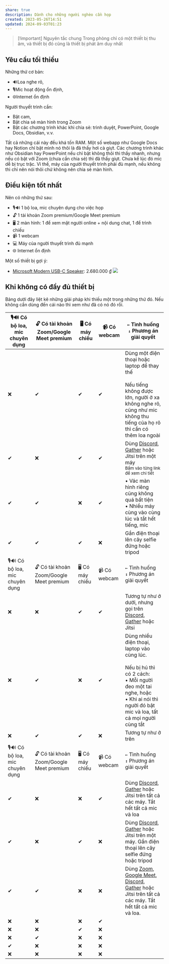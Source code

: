 ```yaml
---
share: true
description: Dành cho những người nghèo cần họp
created: 2023-05-26T14:51
updated: 2024-09-03T01:23
---
```

> [!important] Nguyên tắc chung
> Trong phòng chỉ có một thiết bị thu âm, và thiết bị đó cũng là thiết bị phát âm duy nhất

## Yêu cầu tối thiểu
Những thứ cơ bản:
- 🔊Loa nghe rõ, 
- 🎙️Mic hoạt động ổn định,
- 🌐Internet ổn định

Người thuyết trình cần:
- Bật cam,
- Bật chia sẻ màn hình trong Zoom
- Bật các chương trình khác khi chia sẻ: trình duyệt, PowerPoint, Google Docs, Obsidian, v.v. 

Tất cả những cái này đều khá tốn RAM. Một số webapp như Google Docs hay Notion chỉ bật mình nó thôi là đã thấy hơi cà giựt. Các chương trình khác như Obsidian hay PowerPoint nếu chỉ bật không thôi thì thấy nhanh, nhưng nếu có bật với Zoom (chưa cần chia sẻ) thì đã thấy giựt. Chưa kể lúc đó mic dễ bị trục trặc. Vì thế, máy của người thuyết trình phải đủ mạnh, nếu không thì chỉ nên nói thôi chứ không nên chia sẻ màn hình.

## Điều kiện tốt nhất 
Nên có những thứ sau:
- 🎙️🔊 1 bộ loa, mic chuyên dụng cho việc họp
- 🔓 1 tài khoản Zoom premium/Google Meet premium
- 🖥️ 2 màn hình: 1 để xem mặt người online + nội dung chat, 1 để trình chiếu
- 📹 1 webcam 
- 💻 Máy của người thuyết trình đủ mạnh 
- 🌐 Internet ổn định

Một số thiết bị gợi ý:
- [Microsoft Modern USB-C Speaker](https://www.youtube.com/watch?v=S2qjBBnVeqU "Giờ họp khỏi xài tai nghe nữa, quá ngon: Microsoft Modern USB-C Speaker - YouTube"): 2.680.000 ₫
![](https://cdn-dynmedia-1.microsoft.com/is/image/microsoftcorp/Panel3-S2-FeatureCtr?scl=1) 
## Khi không có đầy đủ thiết bị
Bảng dưới đây liệt kê những giải pháp khi thiếu một trong những thứ đó. Nếu không cần dùng đến cái nào thì xem như đã có nó đó rồi.

| 🎙️🔊 Có bộ loa, mic chuyên dụng | 🔓 Có tài khoản Zoom/Google Meet premium | 🖥️ Có máy chiếu | 📹 Có webcam | `←` Tình huống<br>`↓` Phương án giải quyết                                                                                                                                               |
| ------------------------------- | ---------------------------------------- | --------------- | ------------ | ---------------------------------------------------------------------------------------------------------------------------------------------------------------------------------------- |
| ❌                              | ✔                                        | ✔               | ✔            | Dùng một điện thoại hoặc laptop để thay thế<br><br>Nếu tiếng không được lớn, người ở xa không nghe rõ, cũng như mic không thu tiếng của họ rõ thì cần có thêm loa ngoài                  |
| ✔                               | ❌                                       | ✔               | ✔            | Dùng [Discord](../Ph%E1%BA%A7n%20m%E1%BB%81m%20l%C3%A0m%20vi%E1%BB%87c%20nh%C3%B3m%20(groupware)/Ph%E1%BA%A7n%20m%E1%BB%81m%20g%E1%BB%8Di%20video/Discord%20(g%E1%BB%8Di%20video).md), [Gather](../Ph%E1%BA%A7n%20m%E1%BB%81m%20l%C3%A0m%20vi%E1%BB%87c%20nh%C3%B3m%20(groupware)/Ph%E1%BA%A7n%20m%E1%BB%81m%20g%E1%BB%8Di%20video/Gather.md) hoặc Jitsi trên một máy<br><sub>Bấm vào từng link để xem chi tiết</sub>                                                               |
| ✔                               | ✔                                        | ❌              | ✔            | • Vác màn hình riêng cũng không quá bất tiện<br>• Nhiều máy cùng vào cùng lúc và tắt hết tiếng, mic                                                                                      |
| ✔                               | ✔                                        | ✔               | ❌           | Gắn điện thoại lên cây selfie đứng hoặc tripod                                                                                                                                           |
| 🎙️🔊 Có bộ loa, mic chuyên dụng | 🔓 Có tài khoản Zoom/Google Meet premium | 🖥️ Có máy chiếu | 📹 Có webcam | `←` Tình huống<br>`↕` Phương án giải quyết                                                                                                                                               |
| ❌                              | ❌                                       | ✔               | ✔            | Tương tự như ở dưới, nhưng gọi trên [Discord](../Ph%E1%BA%A7n%20m%E1%BB%81m%20l%C3%A0m%20vi%E1%BB%87c%20nh%C3%B3m%20(groupware)/Ph%E1%BA%A7n%20m%E1%BB%81m%20g%E1%BB%8Di%20video/Discord%20(g%E1%BB%8Di%20video).md), [Gather](../Ph%E1%BA%A7n%20m%E1%BB%81m%20l%C3%A0m%20vi%E1%BB%87c%20nh%C3%B3m%20(groupware)/Ph%E1%BA%A7n%20m%E1%BB%81m%20g%E1%BB%8Di%20video/Gather.md) hoặc Jitsi                                                                                             |
| ❌                              | ✔                                        | ❌              | ✔            | Dùng nhiều điện thoại, laptop vào cùng lúc.<br><br>Nếu bị hú thì có 2 cách:<br>• Mỗi người đeo một tai nghe, hoặc<br>• Khi ai nói thì người đó bật mic và loa, tất cả mọi người cùng tắt |
| ❌                              | ✔                                        | ✔               | ❌           | Tương tự như ở trên                                                                                                                                                                      |
| 🎙️🔊 Có bộ loa, mic chuyên dụng | 🔓 Có tài khoản Zoom/Google Meet premium | 🖥️ Có máy chiếu | 📹 Có webcam | `←` Tình huống<br>`↕` Phương án giải quyết                                                                                                                                               |
| ✔                               | ❌                                       | ❌              | ✔            | Dùng [Discord](../Ph%E1%BA%A7n%20m%E1%BB%81m%20l%C3%A0m%20vi%E1%BB%87c%20nh%C3%B3m%20(groupware)/Ph%E1%BA%A7n%20m%E1%BB%81m%20g%E1%BB%8Di%20video/Discord%20(g%E1%BB%8Di%20video).md), [Gather](../Ph%E1%BA%A7n%20m%E1%BB%81m%20l%C3%A0m%20vi%E1%BB%87c%20nh%C3%B3m%20(groupware)/Ph%E1%BA%A7n%20m%E1%BB%81m%20g%E1%BB%8Di%20video/Gather.md) hoặc Jitsi trên tất cả các máy. Tắt hết tất cả mic và loa                                                                             |
| ✔                               | ❌                                       | ✔               | ❌           | Dùng [Discord](../Ph%E1%BA%A7n%20m%E1%BB%81m%20l%C3%A0m%20vi%E1%BB%87c%20nh%C3%B3m%20(groupware)/Ph%E1%BA%A7n%20m%E1%BB%81m%20g%E1%BB%8Di%20video/Discord%20(g%E1%BB%8Di%20video).md), [Gather](../Ph%E1%BA%A7n%20m%E1%BB%81m%20l%C3%A0m%20vi%E1%BB%87c%20nh%C3%B3m%20(groupware)/Ph%E1%BA%A7n%20m%E1%BB%81m%20g%E1%BB%8Di%20video/Gather.md) hoặc Jitsi trên một máy. Gắn điện thoại lên cây selfie đứng hoặc tripod                                                               |
| ✔                               | ✔                                        | ❌              | ❌           | Dùng [Zoom](../Ph%E1%BA%A7n%20m%E1%BB%81m%20l%C3%A0m%20vi%E1%BB%87c%20nh%C3%B3m%20(groupware)/Ph%E1%BA%A7n%20m%E1%BB%81m%20g%E1%BB%8Di%20video/Zoom.md), [Google Meet](../Ph%E1%BA%A7n%20m%E1%BB%81m%20l%C3%A0m%20vi%E1%BB%87c%20nh%C3%B3m%20(groupware)/Ph%E1%BA%A7n%20m%E1%BB%81m%20g%E1%BB%8Di%20video/Google%20Meet.md), [Discord](../Ph%E1%BA%A7n%20m%E1%BB%81m%20l%C3%A0m%20vi%E1%BB%87c%20nh%C3%B3m%20(groupware)/Ph%E1%BA%A7n%20m%E1%BB%81m%20g%E1%BB%8Di%20video/Discord%20(g%E1%BB%8Di%20video).md), [Gather](../Ph%E1%BA%A7n%20m%E1%BB%81m%20l%C3%A0m%20vi%E1%BB%87c%20nh%C3%B3m%20(groupware)/Ph%E1%BA%A7n%20m%E1%BB%81m%20g%E1%BB%8Di%20video/Gather.md) hoặc Jitsi trên tất cả các máy. Tắt hết tất cả mic và loa.                                                 |
| ❌                              | ❌                                       | ❌              | ✔            |                                                                                                                                                                                          |
| ❌                              | ❌                                       | ✔               | ❌           |                                                                                                                                                                                          |
| ❌                              | ✔                                        | ❌              | ❌           |                                                                                                                                                                                          |
| ✔                               | ❌                                       | ❌              | ❌           |                                                                                                                                                                                          |
| ❌                              | ❌                                       | ❌              | ❌           |                                                                                                                                                                                          |
